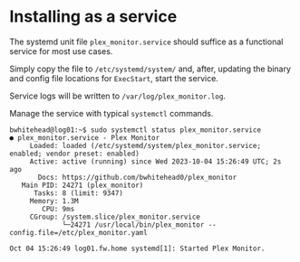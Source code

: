 # Installing as a service

The systemd unit file `plex_monitor.service` should suffice as a functional service for most use cases.

Simply copy the file to `/etc/systemd/system/` and, after, updating the binary and config file locations for `ExecStart`, start the service.

Service logs will be written to `/var/log/plex_monitor.log`.

Manage the service with typical `systemctl` commands.

```
bwhitehead@log01:~$ sudo systemctl status plex_monitor.service 
● plex_monitor.service - Plex Monitor
     Loaded: loaded (/etc/systemd/system/plex_monitor.service; enabled; vendor preset: enabled)
     Active: active (running) since Wed 2023-10-04 15:26:49 UTC; 2s ago
       Docs: https://github.com/bwhitehead0/plex_monitor
   Main PID: 24271 (plex_monitor)
      Tasks: 8 (limit: 9347)
     Memory: 1.3M
        CPU: 9ms
     CGroup: /system.slice/plex_monitor.service
             └─24271 /usr/local/bin/plex_monitor --config.file=/etc/plex_monitor.yaml

Oct 04 15:26:49 log01.fw.home systemd[1]: Started Plex Monitor.
```